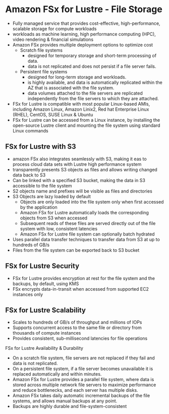 # Amazon FSx for Lustre - File Storage
* Fully managed service that provides cost-effective, high-performance, scalable storage for compute workloads
* workloads as machine learning, high performance computing (HPC), video rendering & financial simulations
* Amazon FSx provides multiple deployment options to optimize cost
    * Scratch file systems
        * designed for temporary storage and short-term processing of data.
        * data is not replicated and does not persist if a file server fails.
    * Persistent file systems
        * designed for long-term storage and workloads.
        * is highly available, and data is automatically replicated within the AZ that is associated with the file system.
        * data volumes attached to the file servers are replicated independently from the file servers to which they are attached.
* FSx for Lustre is compatible with most popular Linux-based AMIs, including Amazon Linux, Amazon Linix2, Red hat Enterprise Linux (RHEL), CentOS, SUSE Linux & Ubuntu
* FSx for Lustre can be accessed from a Linux instance, by installing the open-source Lustre client and mounting the file system using standard Linux commands

## FSx for Lustre with S3
* amazon FSx also integrates seamlessly with S3, making it eas to process cloud data sets with Lustre high performance system
* transparently presents S3 objects as files and allows writing changed data back to S3
* Can be linked with a specified S3 bucket, making the data in S3 accessible to the file system
* S2 objects name and prefixes will be visible as files and directories
* S3 Objects are lazy loaded by default
    * Objects are only loaded into the file system only when first accessed by the application
    * Amazon FSx for Lustre automatically loads the corresponding objects from S3 when accessed
    * Subsequent reads of these files are served directly out of the file system with low, consistent latencies
    * Amazon FSx for Lustre file system can optionally batch hydrated
* Uses parallel data transfer techniques to transfer data from S3 at up to hundreds of GB/s
* Files from the file system can be exported back to S3 bucket

## FSx for Lustre Security
* FSx for Lustre provides encryption at rest for the file system and the backups, by default, using KMS
* FSx encrypts data-in-transit when accessed from supported EC2 instances only

## FSx for Lustre Scalability
* Scales to hundreds of GB/s of throughput and millions of IOPs
* Supports concurrent access to the same file or directory from thousands of compute instances
* Provides consistent, sub-millisecond latencies for file operations

FSx for Lustre Availability & Durability
* On a scratch file system, file servers are not replaced if they fail and data is not replicated.
* On a persistent file system, if a file server becomes unavailable it is replaced automatically and within minutes.
* Amazon FSx for Lustre provides a parallel file system, where data is stored across multiple network file servers to maximize performance and reduce bottlenecks, and each server has multiple disks.
* Amazon FSx takes daily automatic incremental backups of the file systems, and allows manual backups at any point.
* Backups are highly durable and file-system-consistent